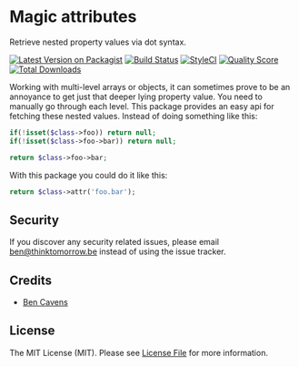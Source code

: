# Magic attributes

Retrieve nested property values via dot syntax.

[![Latest Version on Packagist](https://img.shields.io/packagist/v/thinktomorrow/magic-attributes.svg?style=flat-square)](https://packagist.org/packages/thinktomorrow/magic-attributes)
[![Build Status](https://img.shields.io/travis/thinktomorrow/magic-attributes/master.svg?style=flat-square)](https://travis-ci.org/thinktomorrow/magic-attributes)
[![StyleCI](https://styleci.io/repos/144822210/shield?branch=master)](https://styleci.io/repos/144822210)
[![Quality Score](https://img.shields.io/scrutinizer/g/thinktomorrow/magic-attributes.svg?style=flat-square)](https://scrutinizer-ci.com/g/thinktomorrow/magic-attributes)
[![Total Downloads](https://img.shields.io/packagist/dt/thinktomorrow/magic-attributes.svg?style=flat-square)](https://packagist.org/packages/thinktomorrow/magic-attributes)

Working with multi-level arrays or objects, it can sometimes prove to be an annoyance to get just that deeper lying property value. You need to manually go through each level.
This package provides an easy api for fetching these nested values.
Instead of doing something like this:

```php
if(!isset($class->foo)) return null;
if(!isset($class->foo->bar)) return null;

return $class->foo->bar;
```

With this package you could do it like this:
```php
return $class->attr('foo.bar');
```

## Security

If you discover any security related issues, please email ben@thinktomorrow.be instead of using the issue tracker.

## Credits

- [Ben Cavens](https://github.com/bencavens)

## License

The MIT License (MIT). Please see [License File](LICENSE.md) for more information.
